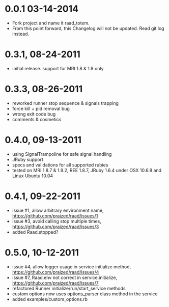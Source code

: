 # 0.0.1 03-14-2014
- Fork project and name it raad_totem.
- From this point forward, this Changelog will not be updated.  Read git log instead.

# 0.3.1, 08-24-2011
- initial release. support for MRI 1.8 & 1.9 only

# 0.3.3, 08-26-2011
- reworked runner stop sequence & signals trapping
- force kill + pid removal bug
- wrong exit code bug
- comments & cosmetics

# 0.4.0, 09-13-2011
- using SignalTrampoline for safe signal handling
- JRuby support
- specs and validations for all supported rubies
- tested on MRI 1.8.7 & 1.9.2, REE 1.8.7, JRuby 1.6.4 under OSX 10.6.8 and Linux Ubuntu 10.04

# 0.4.1, 09-22-2011
- issue #1, allow arbitrary environment name, https://github.com/praized/raad/issues/1
- issue #3, avoid calling stop multiple times,  https://github.com/praized/raad/issues/3
- added Raad.stopped?

# 0.5.0, 10-12-2011
- issue #4, allow logger usage in service initialize method, https://github.com/praized/raad/issues/4
- issue #7, Raad.env not correct in service.initialize, https://github.com/praized/raad/issues/7
- refactored Runner initialize/run/start_service methods
- custom options now uses options_parser class method in the service
- added examples/custom_options.rb
